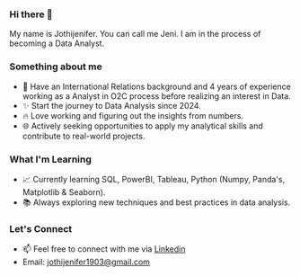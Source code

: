 ### Hi there 👋
My name is Jothijenifer. You can call me Jeni. I am in the process of becoming a Data Analyst.

### Something about me
- 💼 Have an International Relations background and  4 years of experience working as a Analyst in O2C process before realizing an interest in Data.
- ✨ Start the journey to Data Analysis since 2024.
- 🔥 Love working and figuring out the insights from numbers.
- 🌐 Actively seeking opportunities to apply my analytical skills and contribute to real-world projects.

### What I'm Learning
- 📈 Currently learning SQL, PowerBI, Tableau, Python (Numpy, Panda's, Matplotlib & Seaborn).
- 📚 Always exploring new techniques and best practices in data analysis.

### Let's Connect
- 📫 Feel free to connect with me via [Linkedin](www.linkedin.com/in/jenijo19)
- Email: jothijenifer1903@gmail.com 
